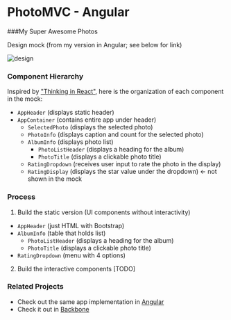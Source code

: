 # PhotoMVC - Angular
###My Super Awesome Photos

Design mock (from my version in Angular; see below for link)

![design](http://i.imgur.com/EygN6p7l.jpg)

### Component Hierarchy

Inspired by ["Thinking in React"](http://facebook.github.io/react/docs/thinking-in-react.html), here is the organization of each component in the mock:

- `AppHeader` (displays static header)
- `AppContainer` (contains entire app under header)
    * `SelectedPhoto` (displays the selected photo)
    * `PhotoInfo` (displays caption and count for the selected photo)
    * `AlbumInfo` (displays photo list)
        - `PhotoListHeader` (displays a heading for the album)
        - `PhotoTitle` (displays a clickable photo title)
    - `RatingDropdown` (receives user input to rate the photo in the display) 
    - `RatingDisplay` (displays the star value under the dropdown) <- not shown in the mock


### Process

1. Build the static version (UI components without interactivity)

  -  `AppHeader` (just HTML with Bootstrap)
  -  `AlbumInfo` (table that holds list)
     - `PhotoListHeader` (displays a heading for the album)      
     - `PhotoTitle` (displays a clickable photo title)
  -  `RatingDropdown` (menu with 4 options)

2. Build the interactive components [TODO]

### Related Projects

- Check out the same app implementation in [Angular](https://github.com/batmanimal/photo-app-angular)
- Check it out in [Backbone](https://github.com/batmanimal/photo-app-backbone)

